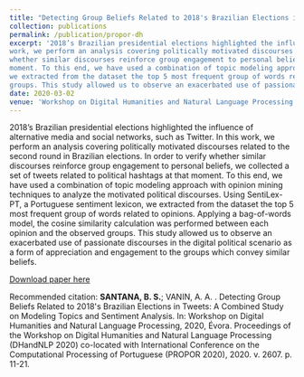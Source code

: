 ```yaml
---
title: "Detecting Group Beliefs Related to 2018's Brazilian Elections in Tweets: A Combined Study on Modeling Topics and Sentiment Analysis"
collection: publications
permalink: /publication/propor-dh
excerpt: '2018’s Brazilian presidential elections highlighted the influence of alternative media and social networks, such as Twitter. In this
work, we perform an analysis covering politically motivated discourses related to the second round in Brazilian elections. In order to verify
whether similar discourses reinforce group engagement to personal beliefs, we collected a set of tweets related to political hashtags at that
moment. To this end, we have used a combination of topic modeling approach with opinion mining techniques to analyze the motivated political discourses. Using SentiLex-PT, a Portuguese sentiment lexicon,
we extracted from the dataset the top 5 most frequent group of words related to opinions. Applying a bag-of-words model, the cosine similarity calculation was performed between each opinion and the observed
groups. This study allowed us to observe an exacerbated use of passionate discourses in the digital political scenario as a form of appreciation and engagement to the groups which convey similar beliefs.'
date: 2020-03-02
venue: 'Workshop on Digital Humanities and Natural Language Processing'
---
```

2018’s Brazilian presidential elections highlighted the influence of alternative media and social networks, such as Twitter. In this
work, we perform an analysis covering politically motivated discourses related to the second round in Brazilian elections. In order to verify
whether similar discourses reinforce group engagement to personal beliefs, we collected a set of tweets related to political hashtags at that
moment. To this end, we have used a combination of topic modeling approach with opinion mining techniques to analyze the motivated political discourses. Using SentiLex-PT, a Portuguese sentiment lexicon,
we extracted from the dataset the top 5 most frequent group of words related to opinions. Applying a bag-of-words model, the cosine similarity calculation was performed between each opinion and the observed
groups. This study allowed us to observe an exacerbated use of passionate discourses in the digital political scenario as a form of appreciation and engagement to the groups which convey similar beliefs.

[Download paper here](http://ceur-ws.org/Vol-2607/paper2.pdf)

Recommended citation: **SANTANA, B. S.**; VANIN, A. A. . Detecting Group Beliefs Related to 2018's Brazilian Elections in Tweets: A Combined Study on Modeling Topics and Sentiment Analysis. In: Workshop on Digital Humanities and Natural Language Processing, 2020, Évora. Proceedings of the Workshop on Digital Humanities and Natural Language Processing (DHandNLP 2020) co-located with International Conference on the Computational Processing of Portuguese (PROPOR 2020), 2020. v. 2607. p. 11-21.
